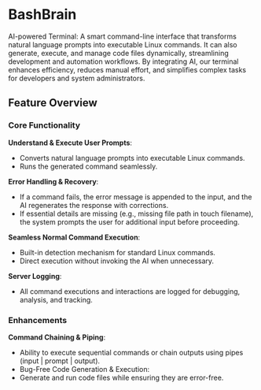 # BashBrain

AI-powered Terminal: A smart command-line interface that transforms natural language prompts into executable Linux commands. It can also generate, execute, and manage code files dynamically, streamlining development and automation workflows. By integrating AI, our terminal enhances efficiency, reduces manual effort, and simplifies complex tasks for developers and system administrators.

## Feature Overview
### Core Functionality
**Understand & Execute User Prompts**:
- Converts natural language prompts into executable Linux commands.
- Runs the generated command seamlessly.
  
**Error Handling & Recovery**:
- If a command fails, the error message is appended to the input, and the AI regenerates the response with corrections.
- If essential details are missing (e.g., missing file path in touch filename), the system prompts the user for additional input before proceeding.

**Seamless Normal Command Execution**:
- Built-in detection mechanism for standard Linux commands.
- Direct execution without invoking the AI when unnecessary.
  
**Server Logging**:
- All command executions and interactions are logged for debugging, analysis, and tracking.
  
### Enhancements
**Command Chaining & Piping**:
- Ability to execute sequential commands or chain outputs using pipes (input | prompt | output).
- Bug-Free Code Generation & Execution:
- Generate and run code files while ensuring they are error-free.
